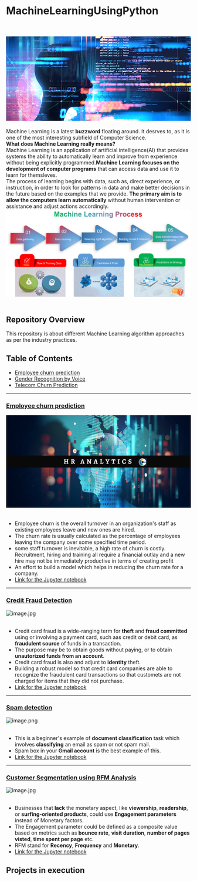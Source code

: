 # MachineLearningUsingPython<br><br>
![image.jpg](images/ml.jpg)<br><br>
Machine Learning is a latest __buzzword__ floating around. It desrves to, as it is one of the most interesting subfield of Computer Science.<br>
__What does Machine Learning really means?__<br>
Machine Learning is an application of artificial intelligence(AI) that provides systems the ability  to automatically learn and improve from experience without being explicitly programmed.__Machine Learning focuses on the development of computer programs__ that can access data and use it to learn for themsleves.<br>
The process of learning begins with data, such as, direct experience, or instruction, in order to look for patterns in data and make better decisions in the future based on the examples that we provide. __The primary aim is to allow the computers learn automatically__ without human intervention or assistance and adjust actions accordingly.<br>
![image.png](images/Machine-Learning-Process.png)<br><br>


## Repository Overview
This repository is about different Machine Learning algorithm approaches as per the industry practices.
## Table of Contents
- [Employee churn prediction](#section1)<br>
- [Gender Recognition by Voice](#section2)<br>
- [Telecom Churn Prediction](#section3)<br>

___
<a id=section1></a>
### [Employee churn prediction](./Employeechurn)
![image.jpg](images/hr_analytics.png)<br><br>
- Employee churn is the overall turnover in an organization's staff as existing employees leave and new ones are hired. 
- The churn rate is usually calculated as the percentage of employees leaving the company over some specified time period.
- some staff turnover is inevitable, a high rate of churn is costly. Recruitment, hiring and training all require a financial outlay and a new hire may not be immediately productive in terms of creating profit
- An effort to build a model which helps in reducing the churn rate for a company.
- [Link for the Jupyter notebook](./TelecomChurn/Telco_Churn.ipynb)


___
<a id=section2></a>
### [Credit Fraud Detection](./CreditCardFraud)
![image.jpg](image/fraud.jpg)<br><br>
- Credit card fraud is a wide-ranging term for __theft__ and __fraud committed__ using or involving a payment card, such aas credit or debit card, as  __fraudulent source__ of funds in a transaction. 
- The purpose may be to obtain goods without paying, or to obtain __unautorized funds from an account__.
- Credit card fraud is also and adjunt to __identity__ theft.
- Building a robust model so that credit card companies are able to recognize the fraudulent card transactions so that customets are not charged for items that they did not purchase.
- [Link for the Jupyter notebook](./CreditCardFraud/CreditFraud.ipynb)


___
<a id=section3></a>
### [Spam detection](./SpamDetection)
![image.png](image/spam.png)<br><br>
- This is a beginner's example of __document classification__ task which involves __classifying__ an email as spam or not spam mail.
- Spam box in your __Gmail account__ is the best example of this.
- [Link for the Jupyter notebook](./SpamDetection/Spam&Ham.ipynb)


___
<a id=section4></a>
### [Customer Segmentation using RFM Analysis](./CustomerSegmentationUsingRFM)
![image.jpg](image/rfm1.jpg)<br><br>
- Businesses that __lack__ the monetary aspect, like __viewership__, __readership__, or __surfing-oriented products__, could use __Engagement parameters__ instead of Monetary factors.
- The Engagement parameter could be defined as a composite value based on metrics such as __bounce rate__, __visit duration__, __number of pages visted__, __time spent per page__ etc.
- RFM stand for __Recency__, __Frequency__ and __Monetary__.
- [Link for the Jupyter notebook](./CustomerSegmentationUsingRFM/Clustering.ipynb)

## Projects in execution
